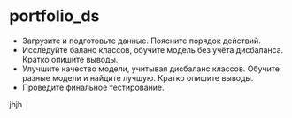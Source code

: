 # portfolio_ds

* Загрузите и подготовьте данные. Поясните порядок действий.
* Исследуйте баланс классов, обучите модель без учёта дисбаланса. Кратко опишите выводы.
* Улучшите качество модели, учитывая дисбаланс классов. Обучите разные модели и найдите лучшую. Кратко опишите выводы.
* Проведите финальное тестирование.

jhjh